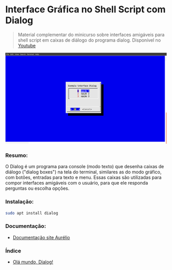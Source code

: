 # Interface Gráfica no Shell Script com Dialog

> Material complementar do minicurso sobre interfaces amigáveis para shell script em caixas de diálogo do programa dialog. Disponível no [Youtube](https://www.youtube.com/watch?v=btwfO1NCwXk&list=PLLCFxfe9wkl_JtYB9hEN3Bh_yOnvDu7G5)

![menubox](https://github.com/Dirack/curso-Dialog/blob/master/images/menuBox.png)

### Resumo:

O Dialog é um programa para console (modo texto) que desenha caixas de diálogo ("dialog boxes") na tela do terminal, 
similares as do modo gráfico, com botões, entradas para texto e menu. 
Essas caixas são utilizadas para compor interfaces amigáveis com o usuário, 
para que ele responda perguntas ou escolha opções.

### Instalação:

```sh
sudo apt install dialog
```

### Documentação:

* [Documentação site Aurélio](https://aurelio.net/shell/dialog/)

### Índice

* [Olá mundo, Dialog!](https://github.com/Geofisicando/curso-Dialog/tree/master/exemplos/olaMundoDialog)
